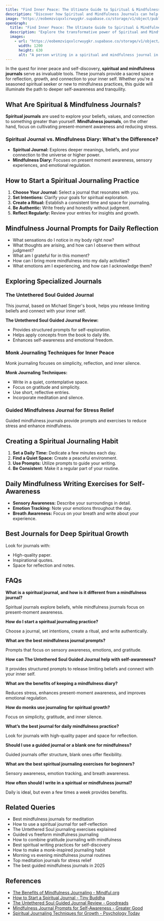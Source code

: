 ```yaml
---
title: "Find Inner Peace: The Ultimate Guide to Spiritual & Mindfulness Journals"
description: "Discover how Spiritual and Mindfulness Journals can help you cultivate inner peace, self-awareness, and emotional well-being."
image: "https://eobemzviqxxlcrwuygkr.supabase.co/storage/v1/object/public/sparklog//spiritual-journal.webp"
openGraph:
  title: "Find Inner Peace: The Ultimate Guide to Spiritual & Mindfulness Journals"
  description: "Explore the transformative power of Spiritual and Mindfulness Journals for deep reflection, stress relief, and personal growth."
  images:
    - url: "https://eobemzviqxxlcrwuygkr.supabase.co/storage/v1/object/public/sparklog//spiritual-journal.webp"
      width: 1200
      height: 630
      alt: "A person writing in a spiritual and mindfulness journal in a tranquil setting."
---
```


In the quest for inner peace and self-discovery, **spiritual and mindfulness journals** serve as invaluable tools. These journals provide a sacred space for reflection, growth, and connection to your inner self. Whether you're a seasoned spiritual seeker or new to mindfulness practices, this guide will illuminate the path to deeper self-awareness and tranquility.

## What Are Spiritual & Mindfulness Journals?

**Spiritual journals** are used to explore your beliefs, values, and connection to something greater than yourself. **Mindfulness journals**, on the other hand, focus on cultivating present-moment awareness and reducing stress.

### Spiritual Journal vs. Mindfulness Diary: What's the Difference?

* **Spiritual Journal:** Explores deeper meanings, beliefs, and your connection to the universe or higher power.
* **Mindfulness Diary:** Focuses on present moment awareness, sensory experiences, and emotional regulation.

## How to Start a Spiritual Journaling Practice

1.  **Choose Your Journal:** Select a journal that resonates with you.
2.  **Set Intentions:** Clarify your goals for spiritual exploration.
3.  **Create a Ritual:** Establish a consistent time and space for journaling.
4.  **Be Authentic:** Write freely and honestly without judgment.
5.  **Reflect Regularly:** Review your entries for insights and growth.

## Mindfulness Journal Prompts for Daily Reflection

* What sensations do I notice in my body right now?
* What thoughts are arising, and how can I observe them without judgment?
* What am I grateful for in this moment?
* How can I bring more mindfulness into my daily activities?
* What emotions am I experiencing, and how can I acknowledge them?

## Exploring Specialized Journals

### The Untethered Soul Guided Journal

This journal, based on Michael Singer's book, helps you release limiting beliefs and connect with your inner self.

**The Untethered Soul Guided Journal Review:**

* Provides structured prompts for self-exploration.
* Helps apply concepts from the book to daily life.
* Enhances self-awareness and emotional freedom.

### Monk Journaling Techniques for Inner Peace

Monk journaling focuses on simplicity, reflection, and inner silence.

**Monk Journaling Techniques:**

* Write in a quiet, contemplative space.
* Focus on gratitude and simplicity.
* Use short, reflective entries.
* Incorporate meditation and silence.

### Guided Mindfulness Journal for Stress Relief

Guided mindfulness journals provide prompts and exercises to reduce stress and enhance mindfulness.

## Creating a Spiritual Journaling Habit

1.  **Set a Daily Time:** Dedicate a few minutes each day.
2.  **Find a Quiet Space:** Create a peaceful environment.
3.  **Use Prompts:** Utilize prompts to guide your writing.
4.  **Be Consistent:** Make it a regular part of your routine.

## Daily Mindfulness Writing Exercises for Self-Awareness

* **Sensory Awareness:** Describe your surroundings in detail.
* **Emotion Tracking:** Note your emotions throughout the day.
* **Breath Awareness:** Focus on your breath and write about your experience.

## Best Journals for Deep Spiritual Growth

Look for journals with:

* High-quality paper.
* Inspirational quotes.
* Space for reflection and notes.

## FAQs

**What is a spiritual journal, and how is it different from a mindfulness journal?**

Spiritual journals explore beliefs, while mindfulness journals focus on present-moment awareness.

**How do I start a spiritual journaling practice?**

Choose a journal, set intentions, create a ritual, and write authentically.

**What are the best mindfulness journal prompts?**

Prompts that focus on sensory awareness, emotions, and gratitude.

**How can The Untethered Soul Guided Journal help with self-awareness?**

It provides structured prompts to release limiting beliefs and connect with your inner self.

**What are the benefits of keeping a mindfulness diary?**

Reduces stress, enhances present-moment awareness, and improves emotional regulation.

**How do monks use journaling for spiritual growth?**

Focus on simplicity, gratitude, and inner silence.

**What’s the best journal for daily mindfulness practice?**

Look for journals with high-quality paper and space for reflection.

**Should I use a guided journal or a blank one for mindfulness?**

Guided journals offer structure, blank ones offer flexibility.

**What are the best spiritual journaling exercises for beginners?**

Sensory awareness, emotion tracking, and breath awareness.

**How often should I write in a spiritual or mindfulness journal?**

Daily is ideal, but even a few times a week provides benefits.

## Related Queries

* Best mindfulness journals for meditation
* How to use a spiritual journal for self-reflection
* The Untethered Soul journaling exercises explained
* Guided vs freeform mindfulness journaling
* How to combine gratitude journaling with mindfulness
* Best spiritual writing practices for self-discovery
* How to make a monk-inspired journaling habit
* Morning vs evening mindfulness journal routines
* Top meditation journals for stress relief
* The best guided mindfulness journals in 2025

## References

* [The Benefits of Mindfulness Journaling - Mindful.org](https://www.mindful.org/how-to-keep-a-mindfulness-journal/)
* [How to Start a Spiritual Journal - Tiny Buddha](https://www.google.com/search?q=https://tinybuddha.com/blog/how-to-start-a-spiritual-journal/)
* [The Untethered Soul Guided Journal Review - Goodreads](https://www.google.com/search?q=https://www.goodreads.com/book/show/56269279-the-untethered-soul-guided-journal)
* [Mindfulness Journal Prompts for Self-Awareness - Greater Good](https://www.google.com/search?q=https://greatergood.berkeley.edu/article/item/mindfulness_journal_prompts_for_self_awareness)
* [Spiritual Journaling Techniques for Growth - Psychology Today](https://www.psychologytoday.com/us/blog/prescriptions-life/202103/the-mental-health-benefits-journaling)